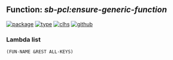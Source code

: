 ## Function: ***sb-pcl:ensure-generic-function***
[![package](https://img.shields.io/badge/Package-SB--PCL-5f9ea0.svg?style=social&colorA=999999)](../) [![type](https://img.shields.io/badge/Type-Function-5f9ea0.svg?style=social&colorA=999999)](../#function) [![clhs](https://img.shields.io/badge/CLHS-ENSURE--GENERIC--FUNCTION-5f9ea0.svg?style=social&colorA=999999)](http://www.lispworks.com/documentation/HyperSpec/Body/f_ensure.htm) [![github](https://img.shields.io/badge/GitHub-View_the_source-5f9ea0.svg?style=social&colorA=999999&logo=github)](https://github.com/sbcl/sbcl/blob/master/src/pcl/boot.lisp/) 
### Lambda list
```
(FUN-NAME &REST ALL-KEYS)
```
